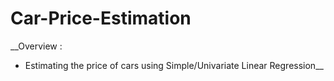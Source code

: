 # Car-Price-Estimation

__Overview : 
* Estimating the price of cars using Simple/Univariate Linear Regression__
